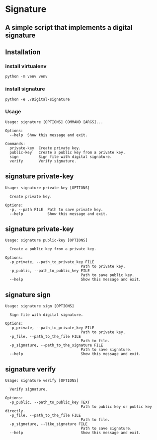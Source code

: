 # Signature
## A simple script that implements a digital signature

## Installation

### install virtualenv
```console
python -m venv venv
```
### install signature
```console
python -e ./Digital-signature
```
### Usage
```
Usage: signature [OPTIONS] COMMAND [ARGS]...

Options:
  --help  Show this message and exit.

Commands:
  private-key  Create private key.
  public-key   Create a public key from a private key.
  sign         Sign file with digital signature.
  verify       Verify signature.

```
## signature private-key
```
Usage: signature private-key [OPTIONS]

  Create private key.

Options:
  -p, --path FILE  Path to save private key.
  --help           Show this message and exit.
```
## signature private-key
```
Usage: signature public-key [OPTIONS]

  Create a public key from a private key.

Options:
  -p_private, --path_to_private_key FILE
                                  Path to private key.
  -p_public, --path_to_public_key FILE
                                  Path to save public key.
  --help                          Show this message and exit.

```
## signature sign
```
Usage: signature sign [OPTIONS]

  Sign file with digital signature.

Options:
  -p_private, --path_to_private_key FILE
                                  Path to private key.
  -p_file, --path_to_the_file FILE
                                  Path to file.
  -p_signature, --path_to_the_signature FILE
                                  Path to save signature.
  --help                          Show this message and exit.
```
## signature verify
```
Usage: signature verify [OPTIONS]

  Verify signature.

Options:
  -p_public, --path_to_public_key TEXT
                                  Path to public key or public key directly.
  -p_file, --path_to_the_file FILE
                                  Path to file.
  -p_signature, --like_signature FILE
                                  Path to save signature.
  --help                          Show this message and exit.
```

